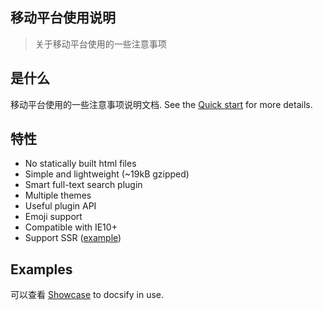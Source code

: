 ## 移动平台使用说明

> 关于移动平台使用的一些注意事项

## 是什么
移动平台使用的一些注意事项说明文档.
See the [Quick start](quickstart.md) for more details.

## 特性

- No statically built html files
- Simple and lightweight (~19kB gzipped)
- Smart full-text search plugin
- Multiple themes
- Useful plugin API
- Emoji support
- Compatible with IE10+
- Support SSR ([example](https://github.com/docsifyjs/docsify-ssr-demo))

## Examples

可以查看 [Showcase](https://github.com/docsifyjs/docsify/#showcase) to docsify in use.
